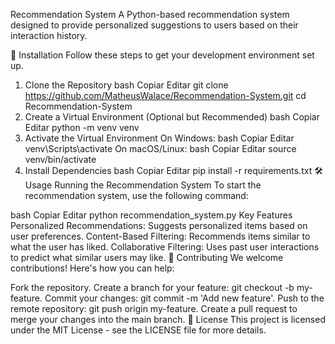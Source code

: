 Recommendation System
A Python-based recommendation system designed to provide personalized suggestions to users based on their interaction history.

🚀 Installation
Follow these steps to get your development environment set up.

1. Clone the Repository
bash
Copiar
Editar
git clone https://github.com/MatheusWalace/Recommendation-System.git
cd Recommendation-System
2. Create a Virtual Environment (Optional but Recommended)
bash
Copiar
Editar
python -m venv venv
3. Activate the Virtual Environment
On Windows:
bash
Copiar
Editar
venv\Scripts\activate
On macOS/Linux:
bash
Copiar
Editar
source venv/bin/activate
4. Install Dependencies
bash
Copiar
Editar
pip install -r requirements.txt
🛠️ Usage
Running the Recommendation System
To start the recommendation system, use the following command:

bash
Copiar
Editar
python recommendation_system.py
Key Features
Personalized Recommendations: Suggests personalized items based on user preferences.
Content-Based Filtering: Recommends items similar to what the user has liked.
Collaborative Filtering: Uses past user interactions to predict what similar users may like.
🤝 Contributing
We welcome contributions! Here's how you can help:

Fork the repository.
Create a branch for your feature: git checkout -b my-feature.
Commit your changes: git commit -m 'Add new feature'.
Push to the remote repository: git push origin my-feature.
Create a pull request to merge your changes into the main branch.
📄 License
This project is licensed under the MIT License - see the LICENSE file for more details.

